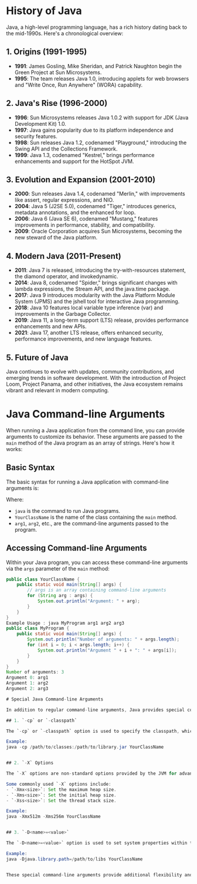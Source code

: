 # History of Java

Java, a high-level programming language, has a rich history dating back to the mid-1990s. Here's a chronological overview:

## 1. Origins (1991-1995)

- **1991**: James Gosling, Mike Sheridan, and Patrick Naughton begin the Green Project at Sun Microsystems.
- **1995**: The team releases Java 1.0, introducing applets for web browsers and "Write Once, Run Anywhere" (WORA) capability.

## 2. Java's Rise (1996-2000)

- **1996**: Sun Microsystems releases Java 1.0.2 with support for JDK (Java Development Kit) 1.0.
- **1997**: Java gains popularity due to its platform independence and security features.
- **1998**: Sun releases Java 1.2, codenamed "Playground," introducing the Swing API and the Collections Framework.
- **1999**: Java 1.3, codenamed "Kestrel," brings performance enhancements and support for the HotSpot JVM.

## 3. Evolution and Expansion (2001-2010)

- **2000**: Sun releases Java 1.4, codenamed "Merlin," with improvements like assert, regular expressions, and NIO.
- **2004**: Java 5 (J2SE 5.0), codenamed "Tiger," introduces generics, metadata annotations, and the enhanced for loop.
- **2006**: Java 6 (Java SE 6), codenamed "Mustang," features improvements in performance, stability, and compatibility.
- **2009**: Oracle Corporation acquires Sun Microsystems, becoming the new steward of the Java platform.

## 4. Modern Java (2011-Present)

- **2011**: Java 7 is released, introducing the try-with-resources statement, the diamond operator, and invokedynamic.
- **2014**: Java 8, codenamed "Spider," brings significant changes with lambda expressions, the Stream API, and the java.time package.
- **2017**: Java 9 introduces modularity with the Java Platform Module System (JPMS) and the jshell tool for interactive Java programming.
- **2018**: Java 10 features local variable type inference (var) and improvements in the Garbage Collector.
- **2019**: Java 11, a long-term support (LTS) release, provides performance enhancements and new APIs.
- **2021**: Java 17, another LTS release, offers enhanced security, performance improvements, and new language features.

## 5. Future of Java

Java continues to evolve with updates, community contributions, and emerging trends in software development. With the introduction of Project Loom, Project Panama, and other initiatives, the Java ecosystem remains vibrant and relevant in modern computing.
# Java Command-line Arguments

When running a Java application from the command line, you can provide arguments to customize its behavior. These arguments are passed to the `main` method of the Java program as an array of strings. Here's how it works:

## Basic Syntax

The basic syntax for running a Java application with command-line arguments is:


Where:
- `java` is the command to run Java programs.
- `YourClassName` is the name of the class containing the `main` method.
- `arg1`, `arg2`, etc., are the command-line arguments passed to the program.

## Accessing Command-line Arguments

Within your Java program, you can access these command-line arguments via the `args` parameter of the `main` method:

```java
public class YourClassName {
    public static void main(String[] args) {
        // args is an array containing command-line arguments
        for (String arg : args) {
            System.out.println("Argument: " + arg);
        }
    }
}
Example Usage : java MyProgram arg1 arg2 arg3
public class MyProgram {
    public static void main(String[] args) {
        System.out.println("Number of arguments: " + args.length);
        for (int i = 0; i < args.length; i++) {
            System.out.println("Argument " + i + ": " + args[i]);
        }
    }
}
Number of arguments: 3
Argument 0: arg1
Argument 1: arg2
Argument 2: arg3

# Special Java Command-line Arguments

In addition to regular command-line arguments, Java provides special command-line options for specific purposes:

## 1. `-cp` or `-classpath`

The `-cp` or `-classpath` option is used to specify the classpath, which tells the Java Virtual Machine (JVM) where to look for classes and packages. You can use this option to include directories and JAR files containing required classes.

Example:
java -cp /path/to/classes:/path/to/library.jar YourClassName


## 2. `-X` Options

The `-X` options are non-standard options provided by the JVM for advanced configuration and tuning, such as performance optimization, setting memory limits, and controlling garbage collection behavior. These options vary depending on the JVM implementation and version.

Some commonly used `-X` options include:
- `-Xmx<size>`: Set the maximum heap size.
- `-Xms<size>`: Set the initial heap size.
- `-Xss<size>`: Set the thread stack size.

Example:
java -Xmx512m -Xms256m YourClassName


## 3. `-D<name>=<value>`

The `-D<name>=<value>` option is used to set system properties within the Java program. System properties provide a convenient way to pass configuration parameters to Java applications.

Example:
java -Djava.library.path=/path/to/libs YourClassName


These special command-line arguments provide additional flexibility and control over the Java runtime environment, allowing developers to customize various aspects of their Java applications.

